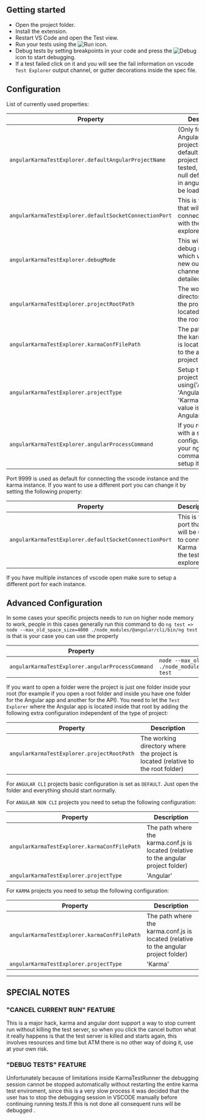 ## Getting started

- Open the project folder.
- Install the extension.
- Restart VS Code and open the Test view.
- Run your tests using the ![Run](img/run.png) icon.
- Debug tests by setting breakpoints in your code and press the ![Debug](img/debug.png) icon to start debugging.
- If a test failed click on it and you will see the fail information on vscode `Test Explorer` output channel, or gutter decorations inside the spec file.

## Configuration

List of currently used properties:

| Property                                               | Description                                                                                                                                    |
| ------------------------------------------------------ | ---------------------------------------------------------------------------------------------------------------------------------------------- |
| `angularKarmaTestExplorer.defaultAngularProjectName`   | (Only for AngularCLI projects) Set the default angular project to be tested, if this is is null default project in angular.json will be loaded |
| `angularKarmaTestExplorer.defaultSocketConnectionPort` | This is the port that will be used to connect Karma with the test explorer                                                                     |
| `angularKarmaTestExplorer.debugMode`                   | This will enable debug mode, which will create a new output channel with detailed logs                                                         |
| `angularKarmaTestExplorer.projectRootPath`             | The working directory where the project is located (relative to the root folder)                                                               |
| `angularKarmaTestExplorer.karmaConfFilePath`           | The path where the karma.conf.js is located (relative to the angular project folder)                                                           |
| `angularKarmaTestExplorer.projectType`                 | Setup the type of project you re using('AngularCLI', 'Angular' or 'Karma'). Default value is AngularCLI                                        |
| `angularKarmaTestExplorer.angularProcessCommand`       | If you run angular with a specific configuration in your ng test command you can setup it here                                                 |

Port 9999 is used as default for connecting the vscode instance and the karma instance. If you want to use a different port you can change it by
setting the following property:

| Property                                               | Description                                                                |
| ------------------------------------------------------ | -------------------------------------------------------------------------- |
| `angularKarmaTestExplorer.defaultSocketConnectionPort` | This is the port that will be used to connect Karma with the test explorer |

If you have multiple instances of vscode open make sure to setup a different port for each instance.

## Advanced Configuration

In some cases your specific projects needs to run on higher node memory to work, people in this cases generally run this command to do `ng test => node --max_old_space_size=4000 ./node_modules/@angular/cli/bin/ng test`
is that is your case you can use the property

| Property                                         | Example                                                                  |
| ------------------------------------------------ | ------------------------------------------------------------------------ |
| `angularKarmaTestExplorer.angularProcessCommand` | `node --max_old_space_size=4000 ./node_modules/@angular/cli/bin/ng test` |

If you want to open a folder were the project is just one folder inside your root (for example if you open a root folder and inside you have one folder for the Angular app and another for the API).
You need to let the `Test Explorer` where the Angular app is located inside that root by adding the following extra configuration independent of the type of project:

| Property                                   | Description                                                                      |
| ------------------------------------------ | -------------------------------------------------------------------------------- |
| `angularKarmaTestExplorer.projectRootPath` | The working directory where the project is located (relative to the root folder) |

For `ANGULAR CLI` projects basic configuration is set as `DEFAULT`. Just open the folder and everything should start normally.

For `ANGULAR NON CLI` projects you need to setup the following configuration:

| Property                                     | Description                                                                          |
| -------------------------------------------- | ------------------------------------------------------------------------------------ |
| `angularKarmaTestExplorer.karmaConfFilePath` | The path where the karma.conf.js is located (relative to the angular project folder) |
| `angularKarmaTestExplorer.projectType`       | 'Angular'                                                                            |

For `KARMA` projects you need to setup the following configuration:

| Property                                     | Description                                                                          |
| -------------------------------------------- | ------------------------------------------------------------------------------------ |
| `angularKarmaTestExplorer.karmaConfFilePath` | The path where the karma.conf.js is located (relative to the angular project folder) |
| `angularKarmaTestExplorer.projectType`       | 'Karma'                                                                              |

---

## SPECIAL NOTES

### "CANCEL CURRENT RUN" FEATURE

This is a major hack, karma and angular dont support a way to stop current run without
killing the test server, so when you click the cancel button what it really happens is that the test server is killed
and starts again, this involves resources and time but ATM there is no other way of doing it, use at your own risk.

### "DEBUG TESTS" FEATURE

Unfortunately because of limitations inside KarmaTestRunner the debugging session cannot be stopped automatically without restarting the entire karma test enviroment, since this is a very slow process it was decided that the user has to stop the debugging session in VSCODE manually before continuing running tests.If this is not done all consequent runs will be debugged .
